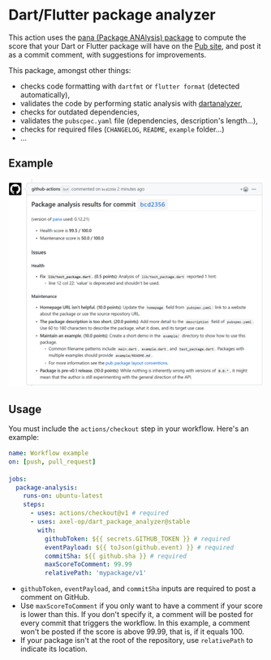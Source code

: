 # Dart/Flutter package analyzer

This action uses the [pana (Package ANAlysis) package](https://pub.dev/packages/pana) to compute the score that your Dart or Flutter package will have on the [Pub site](https://pub.dev), and post it as a commit comment, with suggestions for improvements. 

This package, amongst other things:
* checks code formatting with `dartfmt` or `flutter format` (detected automatically),
* validates the code by performing static analysis with [dartanalyzer](https://dart.dev/tools/dartanalyzer),
* checks for outdated dependencies,
* validates the `pubscpec.yaml` file (dependencies, description's length...),
* checks for required files (`CHANGELOG`, `README`, `example` folder...)
* ...

## Example

![](example.png)

## Usage

You must include the `actions/checkout` step in your workflow. Here's an example:
```yml
name: Workflow example
on: [push, pull_request]

jobs:
  package-analysis:
    runs-on: ubuntu-latest
    steps:
      - uses: actions/checkout@v1 # required
      - uses: axel-op/dart_package_analyzer@stable
        with:
          githubToken: ${{ secrets.GITHUB_TOKEN }} # required
          eventPayload: ${{ toJson(github.event) }} # required
          commitSha: ${{ github.sha }} # required
          maxScoreToComment: 99.99
          relativePath: 'mypackage/v1'
```

* `githubToken`, `eventPayload`, and `commitSha` inputs are required to post a comment on GitHub.
* Use `maxScoreToComment` if you only want to have a comment if your score is lower than this. If you don't specify it, a comment will be posted for every commit that triggers the workflow. In this example, a comment won't be posted if the score is above 99.99, that is, if it equals 100. 
* If your package isn't at the root of the repository, use `relativePath` to indicate its location. 

